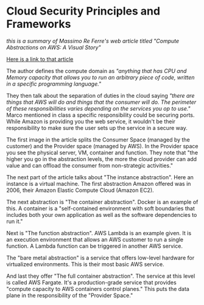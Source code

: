 # Cloud Security Principles and Frameworks

*this is a summary of Massimo Re Ferre's web article titled "Compute Abstractions on AWS: A Visual Story"* 

[Here is a link to that article](https://aws.amazon.com/blogs/architecture/compute-abstractions-on-aws-a-visual-story/)

The author defines the compute domain as *"anything that has CPU and Memory capacity that allows you to run an arbitrary piece of code, written in a specific programming language."*

They then talk about the separation of duties in the cloud saying *"there are things that AWS will do and things that the consumer will do.  The perimeter of these responsibilities varies depending on the services you op to use."*  Marco mentioned in class a specific responsibility could be securing ports.  While Amazon is providing you the web service, it wouldn't be their responsibility to make sure the user sets up the service in a secure way.

The first image in the article splits the Consumer Space (managed by the customer) and the Provider space (managed by AWS).  In the Provider space you see the physical server, VM, container and function.  They note that "the higher you go in the abstraction levels, the more the cloud provider can add value and can offload the consumer from non-strategic activities."

The next part of the article talks about "The instance abstraction". Here an instance is a virtual machine. The first abstraction Amazon offered was in 2006, their Amazon Elastic Compute Cloud (Amazon EC2). 

The next abstraction is "The container abstraction".  Docker is an example of this.  A container is a "self-contained environment with soft boundaries that includes both your own application as well as the software dependencies to run it." 

Next is "The function abstraction". AWS Lambda is an example given.  It is an execution environment that allows an AWS customer to run a single function. A Lambda function can be triggered in another AWS service.

The "bare metal abstraction" is a service that offers low-level hardware for virtualized environments.  This is their most basic AWS service. 

And last they offer "The full container abstraction".  The service at this level is called AWS Fargate.  It's a production-grade service that provides "compute capacity to AWS containers control planes." This puts the data plane in the responsibility of the "Provider Space." 



